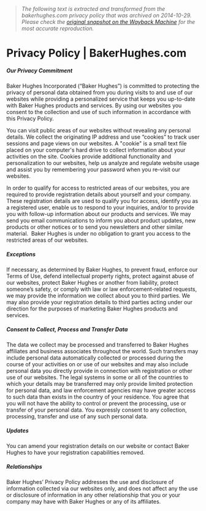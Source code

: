 > *The following text is extracted and transformed from the bakerhughes.com privacy policy that was archived on 2014-10-29. Please check the [original snapshot on the Wayback Machine](https://web.archive.org/web/20141029000819id_/http%3A//www.bakerhughes.com/privacy-policy) for the most accurate reproduction.*

# Privacy Policy | BakerHughes.com

##### Our Privacy Commitment

Baker Hughes Incorporated (“Baker Hughes”) is committed to protecting the privacy of personal data obtained from you during visits to and use of our websites while providing a personalized service that keeps you up-to-date with Baker Hughes products and services. By using our websites you consent to the collection and use of such information in accordance with this Privacy Policy.

You can visit public areas of our websites without revealing any personal details. We collect the originating IP address and use “cookies” to track user sessions and page views on our websites. A "cookie" is a small text file placed on your computer's hard drive to collect information about your activities on the site. Cookies provide additional functionality and personalization to our websites, help us analyze and regulate website usage and assist you by remembering your password when you re-visit our websites.

In order to qualify for access to restricted areas of our websites, you are required to provide registration details about yourself and your company. These registration details are used to qualify you for access, identify you as a registered user, enable us to respond to your inquiries, and/or to provide you with follow-up information about our products and services. We may send you email communications to inform you about product updates, new products or other notices or to send you newsletters and other similar material.  Baker Hughes is under no obligation to grant you access to the restricted areas of our websites.

##### Exceptions

If necessary, as determined by Baker Hughes, to prevent fraud, enforce our Terms of Use, defend intellectual property rights, protect against abuse of our websites, protect Baker Hughes or another from liability, protect someone’s safety, or comply with law or law enforcement-related requests, we may provide the information we collect about you to third parties. We may also provide your registration details to third parties acting under our direction for the purposes of marketing Baker Hughes products and services.

##### Consent to Collect, Process and Transfer Data

The data we collect may be processed and transferred to Baker Hughes affiliates and business associates throughout the world. Such transfers may include personal data automatically collected or processed during the course of your activities on or use of our websites and may also include personal data you directly provide in connection with registration or other use of our websites. The legal systems in some or all of the countries to which your details may be transferred may only provide limited protection for personal data, and law enforcement agencies may have greater access to such data than exists in the country of your residence. You agree that you will not have the ability to control or prevent the processing, use or transfer of your personal data. You expressly consent to any collection, processing, transfer and use of any such personal data.

##### Updates

You can amend your registration details on our website or contact Baker Hughes to have your registration capabilities removed.

##### Relationships

Baker Hughes’ Privacy Policy addresses the use and disclosure of information collected via our websites only, and does not affect any the use or disclosure of information in any other relationship that you or your company may have with Baker Hughes or any of its affiliates.
